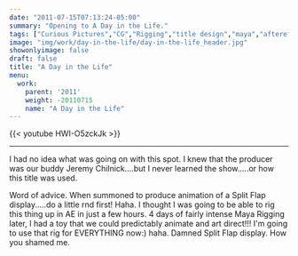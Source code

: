 ```yaml
---
date: "2011-07-15T07:13:24-05:00"
summary: "Opening to A Day in the Life."
tags: ["Curious Pictures","CG","Rigging","title design","maya","aftereffects"]
image: "img/work/day-in-the-life/day-in-the-life_header.jpg"
showonlyimage: false
draft: false
title: "A Day in the Life"
menu:
  work:
    parent: '2011'
    weight: -20110715
    name: "A Day in the Life"
---
```


{{< youtube HWI-O5zckJk >}}

---


I had no idea what was going on with this spot. I knew that the producer was our buddy Jeremy Chilnick....but I never learned the show.....or how this title was used.

Word of advice. When summoned to produce animation of a Split Flap display.....do a little rnd first! Haha. I thought I was going to be able to rig this thing up in AE in just a few hours. 4 days of fairly intense Maya Rigging later, I had a toy that we could predictably animate and art direct!!! I'm going to use that rig for EVERYTHING now:) haha. Damned Split Flap display. How you shamed me.
